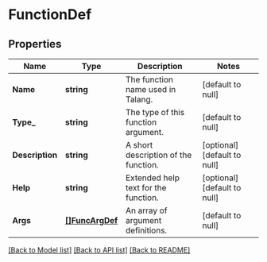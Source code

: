 # FunctionDef

## Properties
Name | Type | Description | Notes
------------ | ------------- | ------------- | -------------
**Name** | **string** | The function name used in Talang. | [default to null]
**Type_** | **string** | The type of this function argument. | [default to null]
**Description** | **string** | A short description of the function. | [optional] [default to null]
**Help** | **string** | Extended help text for the function. | [optional] [default to null]
**Args** | [**[]FuncArgDef**](FuncArgDef.md) | An array of argument definitions. | [default to null]

[[Back to Model list]](../README.md#documentation-for-models) [[Back to API list]](../README.md#documentation-for-api-endpoints) [[Back to README]](../README.md)


